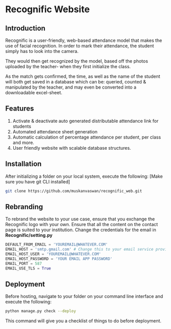 # Recognific Website

## Introduction
Recognific is a user-friendly, web-based attendance model that makes the use of facial recognition.  In order to mark their attendance, the student simply has to look into the camera.

They would then get recognized by the model, based off the photos uploaded by the teacher- when they first initialize the class.

As the match gets confirmed, the time, as well as the name of the student will both get saved in a database which can be: queried, counted & manipulated by the teacher, and may even be converted into a downloadable excel-sheet.

## Features
1. Activate & deactivate auto generated distributable attendance link for students
2. Automated attendance sheet generation
3. Automatic calculation of percentage attendance per student, per class and more.
4. User friendly website with scalable database structures.

## Installation
After initializing a folder on your local system, execute the following:
[Make sure you have git CLI installed]
```bash
git clone https://github.com/muskanvaswan/recognific_web.git
```
## Rebranding
To rebrand the website to your use case, ensure that you exchange the Recognific logo with your own.
Ensure that all the content on the contact page is suited to your institution.
Change the credentials for the email in **Recognific/setting.py**

```py
DEFAULT_FROM_EMAIL = 'YOUREMAIL@WHATEVER.COM'
EMAIL_HOST = 'smtp.gmail.com' # Change this to your email service provider
EMAIL_HOST_USER = 'YOUREMAIL@WHATEVER.COM'
EMAIL_HOST_PASSWORD = 'YOUR EMAIL APP PASSWORD'
EMAIL_PORT = 587
EMAIL_USE_TLS = True
```

## Deployment
Before hosting, navigate to your folder on your command line interface and execute the following:
```bash
python manage.py check --deploy
```
This command will give you a checklist of things to do before deployment.

## 
